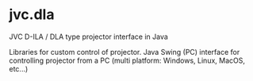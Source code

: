 jvc.dla
=======

JVC D-ILA / DLA type projector interface in Java

Libraries for custom control of projector.
Java Swing (PC) interface for controlling projector from a PC (multi platform: Windows, Linux, MacOS, etc...)
